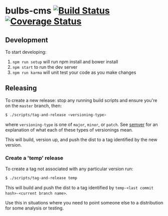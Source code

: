 # bulbs-cms [![Build Status](https://travis-ci.org/theonion/bulbs-cms.svg?branch=master)](https://travis-ci.org/theonion/bulbs-cms) [![Coverage Status](https://coveralls.io/repos/theonion/bulbs-cms/badge.svg?branch=master&service=github)](https://coveralls.io/github/theonion/bulbs-cms?branch=master)

## Development

To start developing:

1. `npm run setup` will run npm install and bower install
1. `npm start` to run the dev server
1. `npm run karma` will unit test your code as you make changes

## Releasing

To create a new release: stop any running build scripts and ensure you're on the ```master``` branch, then:
```bash
$ ./scripts/tag-and-release <versioning-type>
```
where ```versioning-type``` is one of ```major```, ```minor```, or ```patch```. See [semver](http://semver.org/) for an explanation of what each of these types of versionings mean.

This will build, version up, and push the dist to a tag identified by the new version.

### Create a 'temp' release

To create a tag not associated with any particular version run:
```bash
$ ./scripts/tag-and-release temp
```

This will build and push the dist to a tag identified by `temp-<last commit hash>-<current branch name>`.

Use this in situations where you need to point someone else to a distribution for some analysis or testing.
